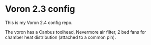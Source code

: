 # Voron 2.3 config #

This is my Voron 2.4 config repo.

The voron has a Canbus toolhead, Nevermore air filter, 2 bed fans for chamber heat distribution (attached to a common pin).
